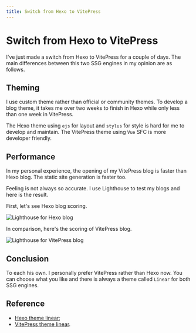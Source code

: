```yaml
---
title: Switch from Hexo to VitePress
---
```


# Switch from Hexo to VitePress

I've just made a switch from Hexo to VitePress for a couple of days. The main differences between this two SSG engines in my opinion are as follows.

## Theming

I use custom theme rather than official or community themes. To develop a blog theme, it takes me over two weeks to finish in Hexo while only less than one week in VitePress.

The Hexo theme using `ejs` for layout and `stylus` for style is hard for me to develop and maintain. The VitePress theme using `Vue` SFC is more developer friendly.

## Performance

In my personal experience, the opening of my VitePress blog is faster than Hexo blog. The static site generation is faster too.

Feeling is not always so accurate. I use Lighthouse to test my blogs and here is the result.

First, let's see Hexo blog scoring.

![Lighthouse for Hexo blog](https://syy11cn-blog.oss-cn-chengdu.aliyuncs.com/20220505140547.png/watermark)

In comparison, here's the scoring of VitePress blog.

![Lighthouse for VitePress blog](https://syy11cn-blog.oss-cn-chengdu.aliyuncs.com/20220505140655.png/watermark)

## Conclusion

To each his own. I personally prefer VitePress rather than Hexo now. You can choose what you like and there is always a theme called `Linear` for both SSG engines.

## Reference

- [Hexo theme linear](https://github.com/syy11cn/hexo-theme-linear);
- [VitePress theme linear](https://github.com/syy11cn/vitepress-theme-linear).
